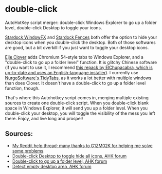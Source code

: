 # double-click
AutoHotKey script merger: double-click Windows Explorer to go up a folder level, double-click Desktop to toggle your icons.

[Stardock WindowFX](https://www.stardock.com/products/windowfx/) and [Stardock Fences](https://www.stardock.com/products/fences/) both offer the option to hide your desktop icons when you double-click the desktop. Both of those softwares are good, but a bit overkill if you just want to toggle your desktop icons.

[Ejie Clover](http://en.ejie.me/) adds Chromium 54-style tabs to Windows Explorer, and a "double-click to go up a folder level" function. It is glitchy Chinese software (if you want to use it, I recommend [this repack by ElChupacabra, which is up-to-date and uses an English-language installer](https://lrepacks.ru/repaki-sistemnyh-programm/385-clover-repack-amp-portable.html)). I currently use [NurgoSoftware's TidyTabs](https://www.nurgo-software.com/products/tidytabs), as it works a lot better with multiple windows than does Clover. It doesn't have a double-click to go up a folder level function, though.

That's where this Autohotkey script comes in, merging multiple existing sources to create one double-click script. When you double-click blank space in Windows Explorer, it will send you up a folder level. When you double-click your desktop, you will toggle the visibility of the mess you left there. Enjoy, and live long and prosper!

## Sources:

- [My Reddit help thread; many thanks to G1ZM02K for helping me solve some problems](https://www.reddit.com/r/AutoHotkey/comments/hyunqw/pls_help_merging_2_scripts_doubleclick_to_go_up_a/)
- [Double-click Desktop to toggle hide all icons, AHK forum](https://autohotkey.com/board/topic/46689-my-first-script-for-hidding-desktop-icons/)
- [Double-click to go up a folder level, AHK forum](https://www.autohotkey.com/boards/viewtopic.php?t=31517)
- [Detect empty desktop area, AHK forum](https://autohotkey.com/board/topic/82196-solved-double-click-on-the-desktop/page-2)
